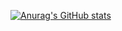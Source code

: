 [![Anurag's GitHub stats](https://github-readme-stats.vercel.app/api?username=merttyilmaz)](https://github.com/merttyilmaz/github-readme-stats)
